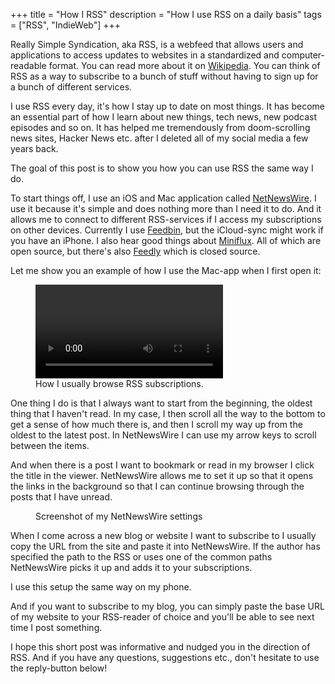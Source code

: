 +++
title = "How I RSS"
description = "How I use RSS on a daily basis"
tags = ["RSS", "IndieWeb"]
+++

Really Simple Syndication, aka RSS, is a webfeed that allows users and
applications to access updates to websites in a standardized and
computer-readable format. You can read more about it on
[Wikipedia](https://en.wikipedia.org/wiki/RSS). You can think of RSS as a way to
subscribe to a bunch of stuff without having to sign up for a bunch of different
services.

I use RSS every day, it's how I stay up to date on most things. It has become an
essential part of how I learn about new things, tech news, new podcast episodes
and so on. It has helped me tremendously from doom-scrolling news sites, Hacker
News etc. after I deleted all of my social media a few years back.

The goal of this post is to show you how you can use RSS the same way I do.

To start things off, I use an iOS and Mac application called [NetNewsWire]. I
use it because it's simple and does nothing more than I need it to do. And it
allows me to connect to different RSS-services if I access my subscriptions on
other devices. Currently I use [Feedbin], but the iCloud-sync might work if you
have an iPhone. I also hear good things about [Miniflux]. All of which are open
source, but there's also [Feedly] which is closed source.

Let me show you an example of how I use the Mac-app when I first open it:

<figure>
  <video controls src="/img/blog/2024-06-06-how-i-rss/browsing-netnewswire.mp4" alt=""></video>
  <figcaption>
    How I usually browse RSS subscriptions.
  </figcaption>
</figure>

One thing I do is that I always want to start from the beginning, the oldest
thing that I haven't read. In my case, I then scroll all the way to the bottom
to get a sense of how much there is, and then I scroll my way up from the oldest
to the latest post. In NetNewsWire I can use my arrow keys to scroll between the
items.

And when there is a post I want to bookmark or read in my browser I click the
title in the viewer. NetNewsWire allows me to set it up so that it opens the
links in the background so that I can continue browsing through the posts that I
have unread.

<figure>
  <img
    src="/img/blog/2024-06-06-how-i-rss/settings.webp"
    alt="">
  <figcaption>
    Screenshot of my NetNewsWire settings
  </figcaption>
</figure>

When I come across a new blog or website I want to subscribe to I usually copy
the URL from the site and paste it into NetNewsWire. If the author has specified
the path to the RSS or uses one of the common paths NetNewsWire picks it up and
adds it to your subscriptions.

I use this setup the same way on my phone.

And if you want to subscribe to my blog, you can simply paste the base URL of my
website to your RSS-reader of choice and you'll be able to see next time I post
something.

I hope this short post was informative and nudged you in the direction of RSS.
And if you have any questions, suggestions etc., don't hesitate to use the
reply-button below!

[NetNewsWire]: https://netnewswire.com/
[Feedbin]: https://feedbin.com/
[Miniflux]: https://miniflux.app/
[Feedly]: https://feedly.com/
